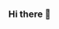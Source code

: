 ### Hi there 👋

<!--
**pickeringgordon/pickeringgordon** is a ✨ _special_ ✨ repository because its `README.md` (this file) appears on your GitHub profile.

Here are some ideas to get you started:

- 🔭 I’m currently working on ... my life
- 🌱 I’m currently learning ... technical writing
- 👯 I’m looking to collaborate on ... epic stuff
- 🤔 I’m looking for help with ... my life
- 💬 Ask me about ... my weiner
- 📫 How to reach me: ... call me beep me
- 😄 Pronouns: ... poo/pee
- ⚡ Fun fact: ... 
-->
